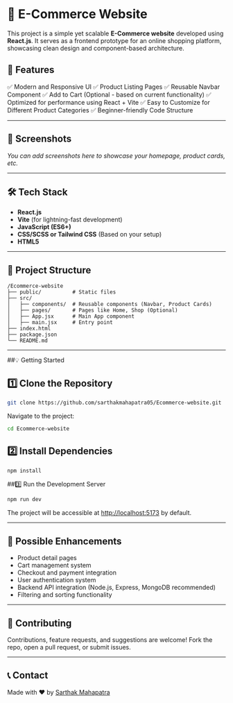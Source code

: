 # 🛒 E-Commerce Website

This project is a simple yet scalable **E-Commerce website** developed using **React.js**. It serves as a frontend prototype for an online shopping platform, showcasing clean design and component-based architecture.

## 🚀 Features

✅ Modern and Responsive UI
✅ Product Listing Pages
✅ Reusable Navbar Component
✅ Add to Cart (Optional - based on current functionality)
✅ Optimized for performance using React + Vite
✅ Easy to Customize for Different Product Categories
✅ Beginner-friendly Code Structure

---

## 📸 Screenshots

*You can add screenshots here to showcase your homepage, product cards, etc.*

---

## 🛠️ Tech Stack

* **React.js**
* **Vite** (for lightning-fast development)
* **JavaScript (ES6+)**
* **CSS/SCSS or Tailwind CSS** (Based on your setup)
* **HTML5**

---

## 📁 Project Structure

```
/Ecommerce-website
├── public/          # Static files
├── src/
│   ├── components/  # Reusable components (Navbar, Product Cards)
│   ├── pages/       # Pages like Home, Shop (Optional)
│   ├── App.jsx      # Main App component
│   ├── main.jsx     # Entry point
├── index.html
├── package.json
└── README.md
```

---

##💡 Getting Started

## 1️⃣ Clone the Repository

```bash
git clone https://github.com/sarthakmahapatra05/Ecommerce-website.git
```

Navigate to the project:

```bash
cd Ecommerce-website
```

## 2️⃣ Install Dependencies

```bash
npm install
```

##3️⃣ Run the Development Server

```bash
npm run dev
```

The project will be accessible at [http://localhost:5173](http://localhost:5173) by default.

---

## 🔧 Possible Enhancements

* Product detail pages
* Cart management system
* Checkout and payment integration
* User authentication system
* Backend API integration (Node.js, Express, MongoDB recommended)
* Filtering and sorting functionality

---

## 🙌 Contributing

Contributions, feature requests, and suggestions are welcome! Fork the repo, open a pull request, or submit issues.

---

## 📞 Contact

Made with ❤️ by [Sarthak Mahapatra](https://github.com/sarthakmahapatra05)
